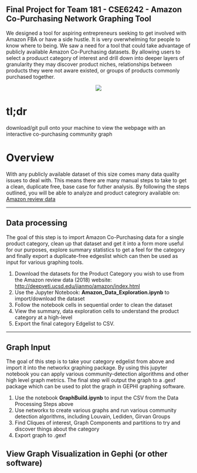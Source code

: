 ## Final Project for Team 181 - CSE6242 - Amazon Co-Purchasing Network Graphing Tool

We designed a tool for aspiring entrepreneurs seeking to get involved with Amazon FBA or have a side hustle.  It is very overwhelming for people to know where to being.  We saw a need for a tool that could take advantage of publicly available Amazon Co-Purchasing datasets.  By allowing users to select a produuct category of interest and drill down into deeper layers of granularity they may discover product niches, relationships between products they were not aware existed, or groups of products commonly purchased together.


<p align="center">
  <img src="https://github.com/0n0n0m0uz/CSE6242_Team181_Amazon/blob/main/images/LeidenImg.png"/>
</p>

# tl;dr 
download/git pull onto your machine to view the webpage with an interactive co-purchasing community graph

# Overview

With any publicly available dataset of this size comes many data quality issues to deal with.  This means there are many manual steps to take to get a clean, duplicate free, base case for futher analysis.  By following the steps outlined, you will be able to analyze and product categrory available on: 
[Amazon review data](http://deepyeti.ucsd.edu/jianmo/amazon/index.html)

***
## Data processing

The goal of this step is to import Amazon Co-Purchasing data for a single product category, clean up that dataset and get it into a form more useful for our purposes, explore summary statistics to get a feel for the category and finally export a duplicate-free edgeslist which can then be used as input for various graphing tools.

1. Download the datasets for the Product Category you wish to use from the Amazon review data (2018) website:
http://deepyeti.ucsd.edu/jianmo/amazon/index.html
2. Use the Jupyter Notebook: **Amazon_Data_Exploration.ipynb** to import/download the dataset
3. Follow the notebook cells in sequential order to clean the dataset
4. View the summary, data exploration cells to understand the product category at a high-level
5. Export the final category Edgelist to CSV.

***
## Graph Input

The goal of this step is to take your category edgelist from above and import it into the networkx graphing package.  By using this jupyter notebook you can apply various community-detection algorithms and other high level graph metrics.  The final step will output the graph to a .gexf package which can be used to plot the graph in GEPHI graphing software.

1. Use the notebook **GraphBuild.ipynb** to input the CSV from the Data Processing Steps above
2. Use networkx to create various graphs and run various community detection algorithms, including Louvain, Lediden, Girvan Groups
3. Find Cliques of interest, Graph Components and partitions to try and discover things about the category
4. Export graph to .gexf

## View Graph Visualization in Gephi (or other software)


